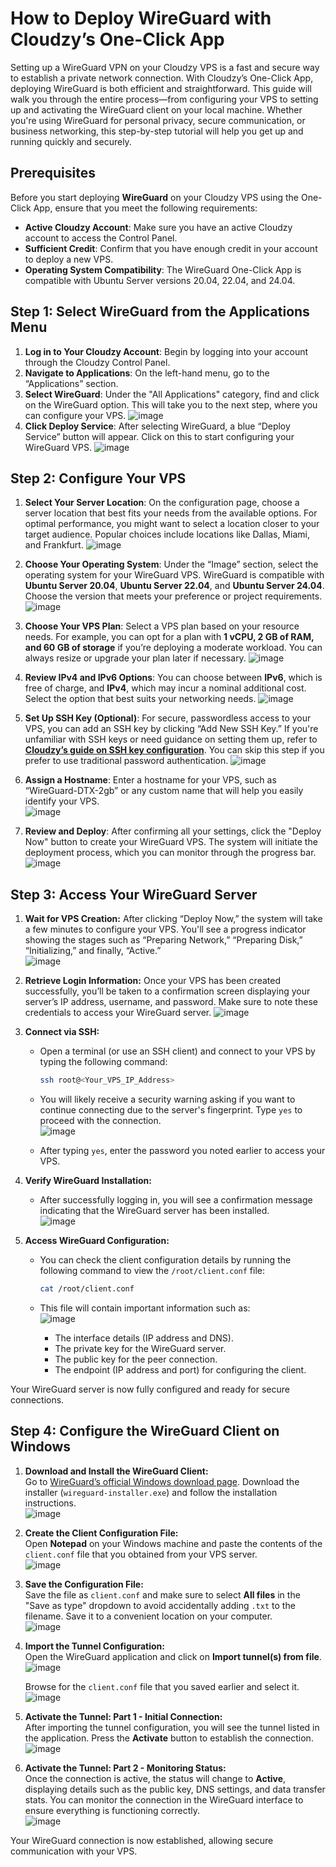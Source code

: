 # How to Deploy WireGuard with Cloudzy’s One-Click App

Setting up a WireGuard VPN on your Cloudzy VPS is a fast and secure way to establish a private network connection. With Cloudzy’s One-Click App, deploying WireGuard is both efficient and straightforward. This guide will walk you through the entire process—from configuring your VPS to setting up and activating the WireGuard client on your local machine. Whether you're using WireGuard for personal privacy, secure communication, or business networking, this step-by-step tutorial will help you get up and running quickly and securely.
## Prerequisites

Before you start deploying **WireGuard** on your Cloudzy VPS using the One-Click App, ensure that you meet the following requirements:

- **Active Cloudzy Account**: Make sure you have an active Cloudzy account to access the Control Panel.
- **Sufficient Credit**: Confirm that you have enough credit in your account to deploy a new VPS.
- **Operating System Compatibility**: The WireGuard One-Click App is compatible with Ubuntu Server versions 20.04, 22.04, and 24.04.

## Step 1: Select WireGuard from the Applications Menu

1. **Log in to Your Cloudzy Account**: Begin by logging into your account through the Cloudzy Control Panel.
2. **Navigate to Applications**: On the left-hand menu, go to the “Applications” section.
4. **Select WireGuard**: Under the "All Applications" category, find and click on the WireGuard option. This will take you to the next step, where you can configure your VPS.
![image](https://github.com/user-attachments/assets/a10c9374-ceba-42c3-8e1c-355b7071662d)
6. **Click Deploy Service**: After selecting WireGuard, a blue “Deploy Service” button will appear. Click on this to start configuring your WireGuard VPS.
![image](https://github.com/user-attachments/assets/cb923636-2001-4dc1-852f-959732861f3c)

## Step 2: Configure Your VPS

1. **Select Your Server Location**: On the configuration page, choose a server location that best fits your needs from the available options. For optimal performance, you might want to select a location closer to your target audience. Popular choices include locations like Dallas, Miami, and Frankfurt.
![image](https://github.com/user-attachments/assets/a1272cf6-6fa1-4d7f-bea9-0981a68b22b3)

2. **Choose Your Operating System**: Under the “Image” section, select the operating system for your WireGuard VPS. WireGuard is compatible with **Ubuntu Server 20.04**, **Ubuntu Server 22.04**, and **Ubuntu Server 24.04**. Choose the version that meets your preference or project requirements.
![image](https://github.com/user-attachments/assets/57a04ad1-319b-45b9-badf-56a967b81f51)


3. **Choose Your VPS Plan**: Select a VPS plan based on your resource needs. For example, you can opt for a plan with **1 vCPU, 2 GB of RAM, and 60 GB of storage** if you’re deploying a moderate workload. You can always resize or upgrade your plan later if necessary.
![image](https://github.com/user-attachments/assets/00f3527d-09a5-461c-9650-e7251be66676)

4. **Review IPv4 and IPv6 Options**: You can choose between **IPv6**, which is free of charge, and **IPv4**, which may incur a nominal additional cost. Select the option that best suits your networking needs.
![image](https://github.com/user-attachments/assets/627967ef-9ff0-43ce-a439-86cead1365a1)

5. **Set Up SSH Key (Optional)**: For secure, passwordless access to your VPS, you can add an SSH key by clicking “Add New SSH Key.” If you're unfamiliar with SSH keys or need guidance on setting them up, refer to **[Cloudzy’s guide on SSH key configuration](https://cloudzy.com/kb/linux/connection/)**. You can skip this step if you prefer to use traditional password authentication.
   ![image](https://github.com/user-attachments/assets/6a5ea2eb-54f2-4232-8e9c-673a5afcb4d4)

7. **Assign a Hostname**: Enter a hostname for your VPS, such as “WireGuard-DTX-2gb” or any custom name that will help you easily identify your VPS.  
   ![image](https://github.com/user-attachments/assets/495912dc-aff9-4fca-90c3-30583587a18c)

8. **Review and Deploy**: After confirming all your settings, click the "Deploy Now" button to create your WireGuard VPS. The system will initiate the deployment process, which you can monitor through the progress bar.
 ![image](https://github.com/user-attachments/assets/2dad0161-cbb8-4b4a-93a4-00ffe1133c08)

## Step 3: Access Your WireGuard Server

1. **Wait for VPS Creation:** After clicking “Deploy Now,” the system will take a few minutes to configure your VPS. You'll see a progress indicator showing the stages such as “Preparing Network,” “Preparing Disk,” “Initializing,” and finally, “Active.”  
![image](https://github.com/user-attachments/assets/e2fc0235-cf8e-4fbd-8a32-f1382f3dc136)

2. **Retrieve Login Information:** Once your VPS has been created successfully, you’ll be taken to a confirmation screen displaying your server’s IP address, username, and password. Make sure to note these credentials to access your WireGuard server.
![image](https://github.com/user-attachments/assets/14080b0d-d7c4-4926-9248-19931dd96259)

4. **Connect via SSH:**
   - Open a terminal (or use an SSH client) and connect to your VPS by typing the following command:
     ```bash
     ssh root@<Your_VPS_IP_Address>
     ```
   - You will likely receive a security warning asking if you want to continue connecting due to the server's fingerprint. Type `yes` to proceed with the connection.  
     ![image](https://github.com/user-attachments/assets/01519a81-5ea8-4b81-8c49-9db279d9034f)

   - After typing `yes`, enter the password you noted earlier to access your VPS.

5. **Verify WireGuard Installation:**
   - After successfully logging in, you will see a confirmation message indicating that the WireGuard server has been installed.  
   ![image](https://github.com/user-attachments/assets/f5d70918-deb9-4390-8a10-fecc1a5555a3)

6. **Access WireGuard Configuration:**
   - You can check the client configuration details by running the following command to view the `/root/client.conf` file:
     ```bash
     cat /root/client.conf
     ```
   - This file will contain important information such as:  
     ![image](https://github.com/user-attachments/assets/04cc042b-4db3-4e4b-ab3e-683a784d8566)

     - The interface details (IP address and DNS).
     - The private key for the WireGuard server.
     - The public key for the peer connection.
     - The endpoint (IP address and port) for configuring the client.
  
Your WireGuard server is now fully configured and ready for secure connections.

## Step 4: Configure the WireGuard Client on Windows

1. **Download and Install the WireGuard Client:**  
   Go to [WireGuard’s official Windows download page](https://download.wireguard.com/windows-client/). Download the installer (`wireguard-installer.exe`) and follow the installation instructions.  
   ![image](https://github.com/user-attachments/assets/774394aa-9c04-42bf-8e3f-0ef4d87a520a)


3. **Create the Client Configuration File:**  
   Open **Notepad** on your Windows machine and paste the contents of the `client.conf` file that you obtained from your VPS server.  
![image](https://github.com/user-attachments/assets/5b4f58e0-8a0d-49cb-b9a3-1b219462be0f)


4. **Save the Configuration File:**  
   Save the file as `client.conf` and make sure to select **All files** in the "Save as type" dropdown to avoid accidentally adding `.txt` to the filename. Save it to a convenient location on your computer.  
![image](https://github.com/user-attachments/assets/f920df01-12df-4d9e-a778-ba54e7076bad)

5. **Import the Tunnel Configuration:**  
   Open the WireGuard application and click on **Import tunnel(s) from file**.  
   ![image](https://github.com/user-attachments/assets/1e0a3d4f-21e3-4b3c-abc9-0ab37acba1e5)  
 
   Browse for the `client.conf` file that you saved earlier and select it.  
   ![image](https://github.com/user-attachments/assets/a4726267-fc56-4ef9-963a-33db00696798)


7. **Activate the Tunnel: Part 1 - Initial Connection:**  
   After importing the tunnel configuration, you will see the tunnel listed in the application. Press the **Activate** button to establish the connection.  
   ![image](https://github.com/user-attachments/assets/d1a77f3f-5950-4ce4-8769-2fb6da22df48)


9. **Activate the Tunnel: Part 2 - Monitoring Status:**  
   Once the connection is active, the status will change to **Active**, displaying details such as the public key, DNS settings, and data transfer stats. You can monitor the connection in the WireGuard interface to ensure everything is functioning correctly.  
   ![image](https://github.com/user-attachments/assets/e82ca43e-d469-4fa7-82bb-23128e3f43c6)


Your WireGuard connection is now established, allowing secure communication with your VPS.
